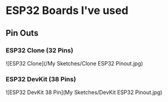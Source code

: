 # ESP32 Boards I've used
## Pin Outs

### ESP32 Clone (32 Pins)
![ESP32 Clone](/My Sketches/Clone ESP32 Pinout.jpg)


### ESP32 DevKit (38 Pins)
![ESP32 DevKit 38 Pin](My Sketches/DevKit ESP32 Pinout.jpg)
